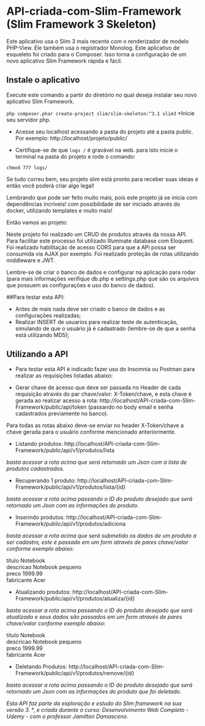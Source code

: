 # API-criada-com-Slim-Framework (Slim Framework 3 Skeleton)

Este aplicativo usa o Slim 3 mais recente com o renderizador de modelo PHP-View. Ele também usa o registrador Monolog.
Este aplicativo de esqueleto foi criado para o Composer. Isso torna a configuração de um novo aplicativo Slim Framework rápida e fácil.

## Instale o aplicativo

Execute este comando a partir do diretório no qual deseja instalar seu novo aplicativo Slim Framework.

``
    php composer.phar create-project slim/slim-skeleton:^3.1 slim3
``
*Inicie seu servidor php.
* Acesse seu localhost acessando a pasta do projeto até a pasta public. 
Por exemplo: http://localhost/projeto/public/

* Certifique-se de que `logs /` é gravável na web.
para isto inicie o terminal na pasta do projeto e rode o comando:

``
chmod 777 logs/
``

Se tudo correu bem, seu projeto slim está pronto para receber suas ideias e então você poderá criar algo legal!

Lembrando que pode ser feito muito mais, pois este projeto já se inicia com dependências incríveis! com possibilidade de ser iniciado através do docker, utilizando templates e muito mais!

Então vamos ao projeto:

Neste projeto foi realizado um CRUD de produtos através da nossa API.
Para facilitar este processo foi utilizado Illuminate database com Eloquent.
Foi realizado habilitação de acesso CORS para que a APi possa ser consumida via AJAX por exemplo.
Foi realizado proteção de rotas utilizando middleware e JWT.

Lembre-se de criar o banco de dados e configurar na aplicação para rodar (para mais informações verifique db.php e settings.php que são os arquivos que possuem as configurações e uso do banco de dados).

##Para testar esta API:
- Antes de mais nada deve ser criado o banco de dados e as configurações realizadas;
- Realizar INSERT de usuarios para realizar teste de autenticação, simulando de que o usuário já é cadastrado (lembre-se de que a senha está utilizando MD5);

## Utilizando a API
- Para testar esta API é indicado fazer uso do Insomnia ou Postman para realizar as requisições listadas abaixo:

- Gerar chave de acesso que deve ser passada no Header de cada requisição através do par chave/valor: X-Token/chave, e esta chave é gerada ao realizar acesso a rota:
http://localhost/API-criada-com-Slim-Framework/public/api/token (passando no body email e senha cadastrados previamente no banco).

Para todas as rotas abaixo deve-se enviar no header X-Token/chave a chave gerada para o usuário conforme mencionado anteriormente.
- Listando produtos:
http://localhost/API-criada-com-Slim-Framework/public/api/v1/produtos/lista

*basta acessar a rota acima que será retornado um Json com a lista de produtos cadastrados.*

- Recuperando 1 produto:
http://localhost/API-criada-com-Slim-Framework/public/api/v1/produtos/lista/{id}

*basta acessar a rota acima passando o ID do produto desejado que será retornado um Json com as informações do produto.*

- Inserindo produtos:
http://localhost/API-criada-com-Slim-Framework/public/api/v1/produtos/adiciona

*basta acessar a rota acima que será submetido os dados de um produto a ser cadastro, este é passado em um form através de pares chave/valor conforme exemplo abaixo:*

titulo      Notebook  
descricao   Notebook pequeno  
preco       1999.99  
fabricante  Acer  

- Atualizando produtos:
http://localhost/API-criada-com-Slim-Framework/public/api/v1/produtos/atualiza/{id}

*basta acessar a rota acima passando o ID do produto desejado que será atualizado e seus dados são passados em um form através de pares chave/valor conforme exemplo abaixo:*

titulo      Notebook  
descricao   Notebook pequeno  
preco       1999.99  
fabricante  Acer  

- Deletando Produtos:
http://localhost/API-criada-com-Slim-Framework/public/api/v1/produtos/remove/{id}

*basta acessar a rota acima passando o ID do produto desejado que será retornado um Json com as informações do produto que foi deletado.*



*Esta API faz parte da exploração e estudo do Slim framework na sua versão 3.* *, *e criada durante o curso: Desenvolvimento Web Completo  - Udemy - com o professor Jamilton Damasceno.*
